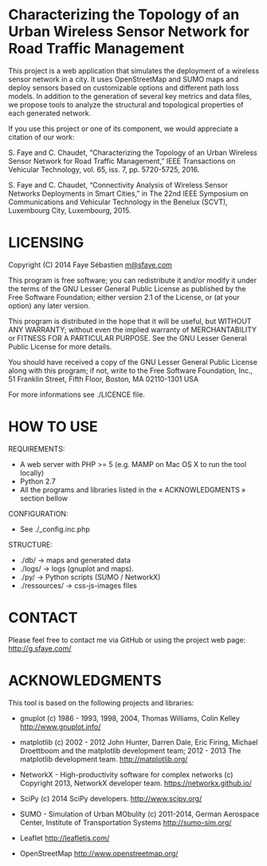# Characterizing the Topology of an Urban Wireless Sensor Network for Road Traffic Management

This project is a web application that simulates the deployment of a wireless sensor network in a city. It uses OpenStreetMap and SUMO maps and deploy sensors based on customizable options and different path loss models. In addition to the generation of several key metrics and data files, we propose tools to analyze the structural and topological properties of each generated network.

If you use this project or one of its component, we would appreciate a citation of our work:

S. Faye and C. Chaudet, “Characterizing the Topology of an Urban Wireless Sensor Network for Road Traffic Management,” IEEE Transactions on Vehicular Technology, vol. 65, iss. 7, pp. 5720-5725, 2016.

S. Faye and C. Chaudet, “Connectivity Analysis of Wireless Sensor Networks Deployments in Smart Cities,” in The 22nd IEEE Symposium on Communications and Vehicular Technology in the Benelux (SCVT), Luxembourg City, Luxembourg, 2015.



# LICENSING

Copyright (C) 2014 Faye Sébastien <m@sfaye.com>

This program is free software; you can redistribute it and/or
modify it under the terms of the GNU Lesser General Public
License as published by the Free Software Foundation; either
version 2.1 of the License, or (at your option) any later version.

This program is distributed in the hope that it will be useful,
but WITHOUT ANY WARRANTY; without even the implied warranty of
MERCHANTABILITY or FITNESS FOR A PARTICULAR PURPOSE. See the GNU
Lesser General Public License for more details.

You should have received a copy of the GNU Lesser General Public
License along with this program; if not, write to the Free Software
Foundation, Inc., 51 Franklin Street, Fifth Floor, Boston, MA 02110-1301 USA

For more informations see ./LICENCE file.



# HOW TO USE

REQUIREMENTS:

  * A web server with PHP >= 5 (e.g. MAMP on Mac OS X to run the tool locally)
  * Python 2.7
  * All the programs and libraries listed in the « ACKNOWLEDGMENTS » section bellow

CONFIGURATION:

  * See ./_config.inc.php

STRUCTURE:

  * ./db/ -> maps and generated data
  * ./logs/ -> logs (gnuplot and maps).
  * ./py/ -> Python scripts (SUMO / NetworkX)
  * ./ressources/ -> css-js-images files



# CONTACT

Please feel free to contact me via GitHub or using the project web page: http://g.sfaye.com/



# ACKNOWLEDGMENTS

This tool is based on the following projects and libraries:

 * gnuplot
   (c) 1986 - 1993, 1998, 2004, Thomas Williams, Colin Kelley
   http://www.gnuplot.info/

 * matplotlib
   (c) 2002 - 2012 John Hunter, Darren Dale, Eric Firing, Michael Droettboom and the matplotlib development team; 2012 - 2013 The matplotlib development team.
   http://matplotlib.org/

 * NetworkX - High-productivity software for complex networks
   (c) Copyright 2013, NetworkX developer team.
   https://networkx.github.io/

 * SciPy
   (c) 2014 SciPy developers.
   http://www.scipy.org/

 * SUMO - Simulation of Urban MObulity
   (c) 2011-2014, German Aerospace Center, Institute of Transportation Systems
   http://sumo-sim.org/

 * Leaflet
  http://leafletjs.com/

 * OpenStreetMap
   http://www.openstreetmap.org/
